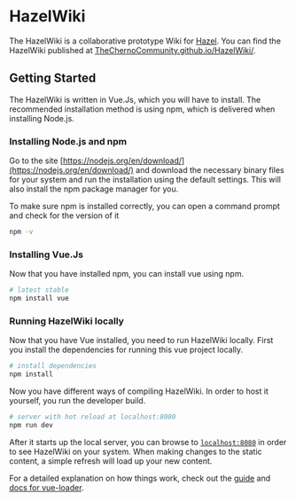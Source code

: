# HazelWiki

The HazelWiki is a collaborative prototype Wiki for [Hazel](https://github.com/TheCherno/Hazel). You can find the HazelWiki published at [TheChernoCommunity.github.io/HazelWiki/](https://thechernocommunity.github.io/HazelWiki/).

## Getting Started

The HazelWiki is written in Vue.Js, which you will have to install. The recommended installation method is using npm, which is delivered when installing Node.js.

### Installing Node.js and npm
Go to the site [https://nodejs.org/en/download/](https://nodejs.org/en/download/) and download the necessary binary files for your system and run the installation using the default settings. This will also install the npm package manager for you.

To make sure npm is installed correctly, you can open a command prompt and check for the version of it
``` bash
npm -v
```

### Installing Vue.Js
Now that you have installed npm, you can install vue using npm.
``` bash
# latest stable
npm install vue
```

### Running HazelWiki locally
Now that you have Vue installed, you need to run HazelWiki locally. First you install the dependencies for running this vue project locally.
``` bash
# install dependencies
npm install
```

Now you have different ways of compiling HazelWiki. In order to host it yourself, you run the developer build.
``` bash
# server with hot reload at localhost:8080
npm run dev
```

After it starts up the local server, you can browse to [`localhost:8080`](localhost:8080) in order to see HazelWiki on your system. When making changes to the static content, a simple refresh will load up your new content.

For a detailed explanation on how things work, check out the [guide](http://vuejs-templates.github.io/webpack/) and [docs for vue-loader](http://vuejs.github.io/vue-loader).
